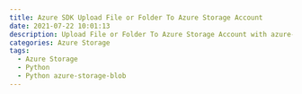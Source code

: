 ```yaml
---
title: Azure SDK Upload File or Folder To Azure Storage Account
date: 2021-07-22 10:01:13
description: Upload File or Folder To Azure Storage Account with azure-storage-blob
categories: Azure Storage
tags:
  - Azure Storage
  - Python 
  - Python azure-storage-blob
---
```

